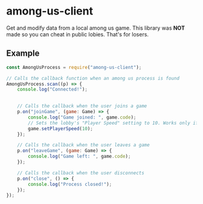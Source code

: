 # among-us-client

Get and modify data from a local among us game. This library was **NOT** made so you can cheat in public lobies. That's for losers. 

## Example

```js
const AmongUsProcess = require("among-us-client");

// Calls the callback function when an among us process is found
AmongUsProcess.scan((p) => {
    console.log("Connected!");
    

    // Calls the callback when the user joins a game
    p.on("joinGame", (game: Game) => {
        console.log("Game joined: ", game.code);
        // Sets the lobby's "Player Speed" setting to 10. Works only if the player is the lobby host.
        game.setPlayerSpeed(10);
    });

    // Calls the callback when the user leaves a game
    p.on("leaveGame", (game: Game) => {
        console.log("Game left: ", game.code);
    });

    // Calls the callback when the user disconnects
    p.on("close", () => {
        console.log("Process closed!");
    });
});


```

